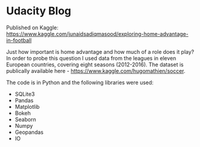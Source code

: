 # Udacity Blog

Published on Kaggle: https://www.kaggle.com/junaidsadiqmasood/exploring-home-advantage-in-football

Just how important is home advantage and how much of a role does it play? In order to probe this question I used data from the leagues in eleven European countries, covering eight seasons (2012-2016). The dataset is publically available here - https://www.kaggle.com/hugomathien/soccer.

The code is in Python and the following libraries were used:

- SQLite3
- Pandas
- Matplotlib
- Bokeh
- Seaborn
- Numpy
- Geopandas
- IO
